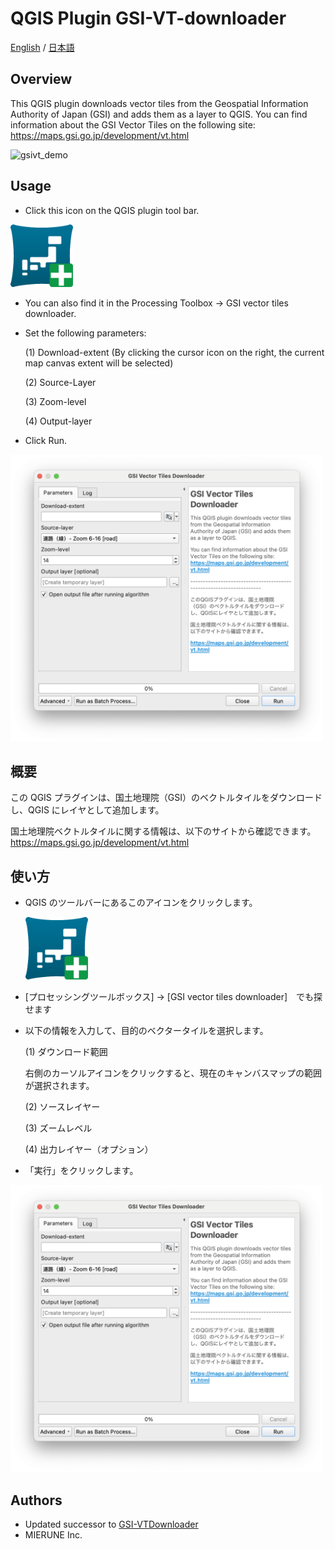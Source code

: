 # QGIS Plugin GSI-VT-downloader

[English](#Overview) / [日本語](#概要)

## Overview

This QGIS plugin downloads vector tiles from the Geospatial Information Authority of Japan (GSI) and adds them as a layer to QGIS.
You can find information about the GSI Vector Tiles on the following site: https://maps.gsi.go.jp/development/vt.html

![gsivt_demo](./imgs/gsivt.gif)

## Usage

- Click this icon on the QGIS plugin tool bar.

<img width="100" src="./imgs/icon.png" />

- You can also find it in the Processing Toolbox -> GSI vector tiles downloader.

- Set the following parameters:

  (1) Download-extent (By clicking the cursor icon on the right, the current map canvas extent will be selected)

  (2) Source-Layer

  (3) Zoom-level

  (4) Output-layer

- Click Run.

<img width="500" src="./imgs/parameters.png" />

## 概要

この QGIS プラグインは、国土地理院（GSI）のベクトルタイルをダウンロードし、QGIS にレイヤとして追加します。

国土地理院ベクトルタイルに関する情報は、以下のサイトから確認できます。
https://maps.gsi.go.jp/development/vt.html

## 使い方

- QGIS のツールバーにあるこのアイコンをクリックします。

  <img width="100" src="./imgs/icon.png" />

- [プロセッシングツールボックス] -> [GSI vector tiles downloader]　でも探せます

- 以下の情報を入力して、目的のベクタータイルを選択します。

  (1) ダウンロード範囲

  右側のカーソルアイコンをクリックすると、現在のキャンバスマップの範囲が選択されます。

  (2) ソースレイヤー

  (3) ズームレベル

  (4) 出力レイヤー（オプション）

- 「実行」をクリックします。

<img width="500" src="./imgs/parameters.png" />

## Authors

- Updated successor to [GSI-VTDownloader](https://github.com/Kanahiro/GSI-VTDownloader)
- MIERUNE Inc.
